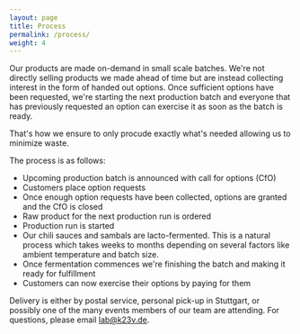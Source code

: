 ```yaml
---
layout: page
title: Process
permalink: /process/
weight: 4
---
```


Our products are made on-demand in small scale batches.
We're not directly selling products we made ahead of time but are instead collecting interest in the form of handed out options.
Once sufficient options have been requested, we're starting the next production batch and everyone that has previously requested an option can exercise it as soon as the batch is ready.

That's how we ensure to only procude exactly what's needed allowing us to minimize waste.

The process is as follows:

- Upcoming production batch is announced with call for options (CfO)
- Customers place option requests
- Once enough option requests have been collected, options are granted and the CfO is closed
- Raw product for the next production run is ordered
- Production run is started
- Our chili sauces and sambals are lacto-fermented. This is a natural process which takes weeks to months depending on several factors like ambient temperature and batch size.
- Once fermentation commences we're finishing the batch and making it ready for fulfillment
- Customers can now exercise their options by paying for them

Delivery is either by postal service, personal pick-up in Stuttgart, or possibly one of the many events members of our team are attending.
For questions, please email [lab@k23v.de](mailto:lab@k23v.de?subject=Shipping/Pickup).
